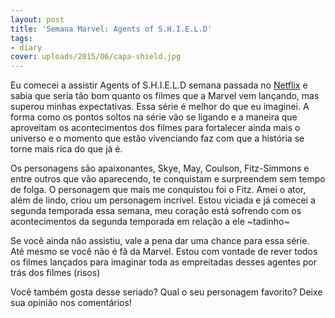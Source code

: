 ```yaml
---
layout: post
title: 'Semana Marvel: Agents of S.H.I.E.L.D'
tags:
- diary
cover: uploads/2015/06/capa-shield.jpg
---
```


Eu comecei a assistir Agents of S.H.I.E.L.D semana passada no <a href="http://www.netflix.com/">Netflix</a> e sabia que seria tão bom quanto os filmes que a Marvel vem lançando, mas superou minhas expectativas. Essa série é melhor do que eu imaginei. A forma como os pontos soltos na série vão se ligando e a maneira que aproveitam os acontecimentos dos filmes para fortalecer ainda mais o universo e o momento que estão vivenciando faz com que a história se torne mais rica do que já é.

Os personagens são apaixonantes, Skye, May, Coulson, Fitz-Simmons e entre outros que vão aparecendo, te conquistam e surpreendem sem tempo de folga. O personagem que mais me conquistou foi o Fitz. Amei o ator, além de lindo, criou um personagem incrível. Estou viciada e já comecei a segunda temporada essa semana, meu coração está sofrendo com os acontecimentos da segunda temporada em relação a ele ~tadinho~

Se você ainda não assistiu, vale a pena dar uma chance para essa série. Até mesmo se você não é fã da Marvel. Estou com vontade de rever todos os filmes lançados para imaginar toda as empreitadas desses agentes por trás dos filmes (risos)

Você também gosta desse seriado? Qual o seu personagem favorito? Deixe sua opinião nos comentários!
